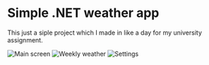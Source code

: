 # Simple .NET weather app

This just a siple project which I made in like a day for my university assignment.

![Main screen](https://imgur.com/c9cWMbe)
![Weekly weather](https://imgur.com/LHXHSpK)
![Settings](https://imgur.com/K2Nj94o)
